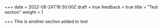+++
date = 2022-08-24T18:30:00Z
draft = true
feedback = true
title = "Test section"
weight = 1

+++
This is another section added to test